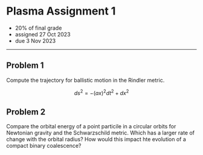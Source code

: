 # Plasma Assignment 1

  * 20% of final grade
  * assigned 27 Oct 2023
  * due 3 Nov 2023

---

## Problem 1

Compute the trajectory for ballistic motion in the Rindler metric.

```math
ds^2 = - (ax)^2 dt^2 + dx^2
```

## Problem 2

Compare the orbital energy of a point particile in a circular orbits for Newtonian gravity and the Schwarzschild metric.
Which has a larger rate of change with the orbital radius?
How would this impact hte evolution of a compact binary coalescence?
